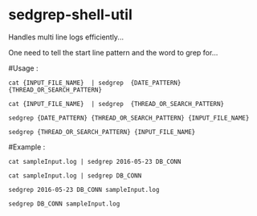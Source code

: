 # sedgrep-shell-util

Handles multi line logs efficiently...

One need to tell the start line pattern and the word to grep for...

#Usage : 

    cat {INPUT_FILE_NAME}  | sedgrep  {DATE_PATTERN} {THREAD_OR_SEARCH_PATTERN} 
    
    cat {INPUT_FILE_NAME}  | sedgrep  {THREAD_OR_SEARCH_PATTERN} 
    
    sedgrep {DATE_PATTERN} {THREAD_OR_SEARCH_PATTERN} {INPUT_FILE_NAME}
    
    sedgrep {THREAD_OR_SEARCH_PATTERN} {INPUT_FILE_NAME}
    
#Example : 

    cat sampleInput.log | sedgrep 2016-05-23 DB_CONN
    
    cat sampleInput.log | sedgrep DB_CONN
    
    sedgrep 2016-05-23 DB_CONN sampleInput.log
    
    sedgrep DB_CONN sampleInput.log
    
